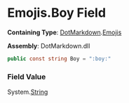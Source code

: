 # Emojis\.Boy Field

**Containing Type**: [DotMarkdown](../../README.md)\.[Emojis](../README.md)

**Assembly**: DotMarkdown\.dll

```csharp
public const string Boy = ":boy:"
```

### Field Value

System\.[String](https://docs.microsoft.com/en-us/dotnet/api/system.string)